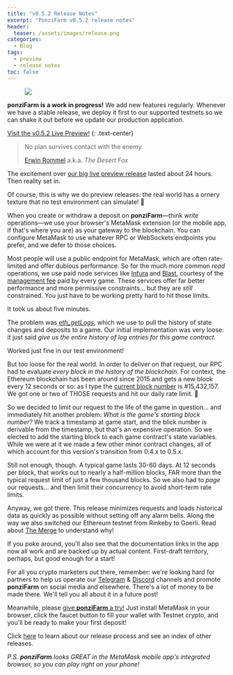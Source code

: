```yaml
---
title: "v0.5.2 Release Notes"
excerpt: "PonziFarm v0.5.2 release notes"
header:
  teaser: /assets/images/release.png
categories:
  - Blog
tags:
  - preview
  - release notes
toc: false
---
```


<figure class="align-left" style="margin-top: 10px; margin-bottom: 10px; width: 150px;">
    <img src="{{ site.url }}{{ site.baseurl }}/assets/images/release.png">
</figure>

**ponziFarm is a work in progress!** We add new features regularly. Whenever we have a stable release, we deploy it first to our supported testnets so we can shake it out before we update our production application.

<a class="btn btn--primary btn--large" href="https://app-git-preview-0-5-2-ponzifarm.vercel.app/" target="blank">Visit the v0.5.2 Live Preview!</a>
{:  .text-center}

> No plan survives contact with the enemy.
>
> [Erwin Rommel](https://quotepark.com/authors/erwin-rommel/) a.k.a. _The Desert Fox_

The excitement over [our big live preview release](/blog/release-0-4-1) lasted about 24 hours. Then reality set in.

Of course, this is why we do preview releases: the real world has a ornery texture that no test environment can simulate! 🤣

When you create or withdraw a deposit on **ponziFarm**—think _write_ operations—we use your browser's MetaMask extension (or the mobile app, if that's where you are) as your gateway to the blockchain. You can configure MetaMask to use whatever RPC or WebSockets endpoints you prefer, and we defer to those choices.

Most people will use a public endpoint for MetaMask, which are often rate-limited and offer dubious performance. So for the much more common _read_ operations, we use paid node services like [Infura](https://infura.io/) and [Blast](https://blastapi.io/), courtesy of the [management fee](/blog/game-rules#management-fee) paid by every game. These services offer far better performance and more permissive constraints... but they are _still_ constrained. You just have to be working pretty hard to hit those limits.

It took us about five minutes.

The problem was *[eth_getLogs](https://ethereum.org/en/developers/docs/apis/json-rpc/#eth_getlogs)*, which we use to pull the history of state changes and deposits to a game. Our initial implementation was very loose: it just said _give us the entire history of log entries for this game contract_.

Worked just fine in our test environment!

But too loose for the real world. In order to deliver on that request, our RPC had to evaluate _every block in the history of the blockchain_. For context, the Ethereum blockchain has been around since 2015 and gets a new block every 12 seconds or so: as I type the [current block number](https://etherscan.io/blocks) is #15,432,157. We got one or two of THOSE requests and hit our daily rate limit. 🤣

So we decided to limit our request to the life of the game in question... and immediately hit another problem: _What is the game's starting block number?_ We track a timestamp at game start, and the blick number _is_ derivable from the timestamp, but that's an expensive operation. So we elected to add the starting block to each game contract's state variables. While we were at it we made a few other minor contract changes, all of which account for this version's transition from 0.4.x to 0.5.x.

Still not enough, though. A typical game lasts 30-60 days. At 12 seconds per block, that works out to nearly a half-million blocks, FAR more than the typical request limit of just a few thousand blocks. So we also had to _page_ our requests... and then limit their concurrency to avoid short-term rate limits.

Anyway, we got there. This release minimizes requests and loads historical data as quickly as possible without setting off any alarm bells. Along the way we also switched our Ethereum testnet from Rinkeby to Goerli. Read about [The Merge](https://www.alchemy.com/the-merge) to understand why!

If you poke around, you'll also see that the documentation links in the app now all work and are backed up by actual content. First-draft territory, perhaps, but good enough for a start!

For all you crypto marketers out there, remember: we're looking hard for partners to help us operate our [Telegram](https://t.me/+GEFQlWGiOswwYmFl) & [Discord](https://discord.gg/VakaMe3x) channels and promote **ponziFarm** on social media and elsewhere. There's a lot of money to be made there. We'll tell you all about it in a future post!

Meanwhile, please [give **ponziFarm** a try!](https://preview.ponzifarm.com) Just install MetaMask in your browser, click the faucet button to fill your wallet with Testnet crypto, and you'll be ready to make your first deposit!

Click [here](/blog/releases) to learn about our release process and see an index of other releases.

_P.S. **ponziFarm** looks GREAT in the MetaMask mobile app's integrated browser, so you can play right on your phone!_